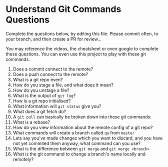 # Understand Git Commands Questions

Complete the questions below, by editing this file. Please commit often, to your branch, and then create a PR for review...

You may reference the videos, the cheatsheet or even google to complete these questions. You can even use this project to play with these git commands.

1. Does a commit connect to the remote?
1. Does a push connect to the remote?
1. What is a git repo even?
1. How do you stage a file, and what does it mean?
1. How do you unstage a file?
1. What is the output of `git log`?
1. How is a git repo initialised?
1. What information will `git status` give you?
1. What does a git fetch do?
1. A `git pull` can basically be broken down into these git commands:
1. What is a rebase?
1. How do you view information about the remote config of a git repo?
1. What commands will create a branch called `qa` from `master`
1. Lets say you've made changes which you want to discard, and you have not yet commited them anyway, what command can you use?
1. What is the difference between `git merge` and `git merge <branch>`
1. What is the git command to change a branch's name locally and remotely? 
